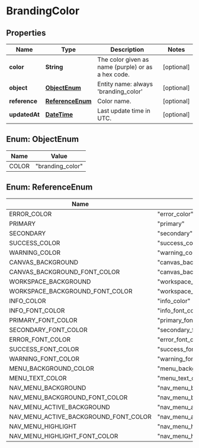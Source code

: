 
# BrandingColor

## Properties
Name | Type | Description | Notes
------------ | ------------- | ------------- | -------------
**color** | **String** | The color given as name (purple) or as a hex code. |  [optional]
**object** | [**ObjectEnum**](#ObjectEnum) | Entity name: always &#39;branding_color&#39; |  [optional]
**reference** | [**ReferenceEnum**](#ReferenceEnum) | Color name. |  [optional]
**updatedAt** | [**DateTime**](DateTime.md) | Last update time in UTC. |  [optional]


<a name="ObjectEnum"></a>
## Enum: ObjectEnum
Name | Value
---- | -----
COLOR | &quot;branding_color&quot;


<a name="ReferenceEnum"></a>
## Enum: ReferenceEnum
Name | Value
---- | -----
ERROR_COLOR | &quot;error_color&quot;
PRIMARY | &quot;primary&quot;
SECONDARY | &quot;secondary&quot;
SUCCESS_COLOR | &quot;success_color&quot;
WARNING_COLOR | &quot;warning_color&quot;
CANVAS_BACKGROUND | &quot;canvas_background&quot;
CANVAS_BACKGROUND_FONT_COLOR | &quot;canvas_background_font_color&quot;
WORKSPACE_BACKGROUND | &quot;workspace_background&quot;
WORKSPACE_BACKGROUND_FONT_COLOR | &quot;workspace_background_font_color&quot;
INFO_COLOR | &quot;info_color&quot;
INFO_FONT_COLOR | &quot;info_font_color&quot;
PRIMARY_FONT_COLOR | &quot;primary_font_color&quot;
SECONDARY_FONT_COLOR | &quot;secondary_font_color&quot;
ERROR_FONT_COLOR | &quot;error_font_color&quot;
SUCCESS_FONT_COLOR | &quot;success_font_color&quot;
WARNING_FONT_COLOR | &quot;warning_font_color&quot;
MENU_BACKGROUND_COLOR | &quot;menu_background_color&quot;
MENU_TEXT_COLOR | &quot;menu_text_color&quot;
NAV_MENU_BACKGROUND | &quot;nav_menu_background&quot;
NAV_MENU_BACKGROUND_FONT_COLOR | &quot;nav_menu_background_font_color&quot;
NAV_MENU_ACTIVE_BACKGROUND | &quot;nav_menu_active_background&quot;
NAV_MENU_ACTIVE_BACKGROUND_FONT_COLOR | &quot;nav_menu_active_background_font_color&quot;
NAV_MENU_HIGHLIGHT | &quot;nav_menu_highlight&quot;
NAV_MENU_HIGHLIGHT_FONT_COLOR | &quot;nav_menu_highlight_font_color&quot;



